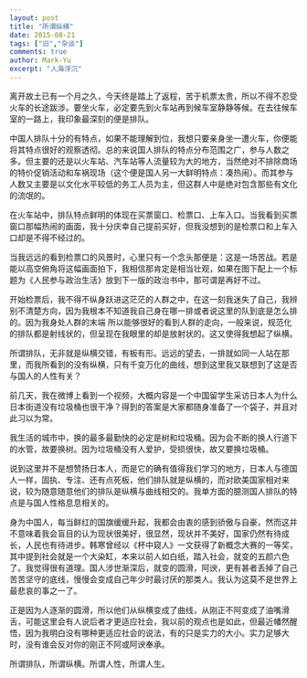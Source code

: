 ```yaml
---
layout: post
title: "所谓纵横"
date: 2015-08-21
tags: ["旧","杂谈"]
comments: true
author: Mark-Yu
excerpt: "人海浮沉"
---
```


离开故土已有一个月之久，今天终是踏上了返程，苦于机票太贵，所以不得不忍受火车的长途跋涉。要坐火车，必定要先到火车站再到候车室静静等候。在去往候车室的一路上，我印象最深刻的便是排队。

中国人排队十分的有特点，如果不能理解到位，我想只要亲身坐一遭火车，你便能将其特点很好的观察透彻。总的来说国人排队的特点分布范围之广，参与人数之多。但主要的还是以火车站、汽车站等人流量较为大的地方，当然绝对不排除商场的特价促销活动和车祸现场（这个便是国人另一大鲜明特点：凑热闹）。而其参与人数又主要是以文化水平较低的务工人员为主，但这群人中是绝对包含那些有文化的流氓的。

在火车站中，排队特点鲜明的体现在买票窗口、检票口、上车入口。当我看到买票窗口那幅热闹的画面，我十分庆幸自己提前买好，但我没想到的是检票口和上车入口却是不得不经过的。

当我远远的看到检票口的风景时，心里只有一个念头那便是：这是一场苦战。若是能以高空俯角将这幅画面拍下，我相信那肯定是相当壮观，如果在图下配上一个标题为《人民参与政治生活》放到下一版的政治书中，那可谓是再好不过。

开始检票后，我不得不纵身跃进这茫茫的人群之中，在这一刻我迷失了自己，我辨别不清楚方向，因为我根本不知道我自己身在哪一排或者说这里的队到底是怎么排的。因为我身处人群的末端 所以能够很好的看到人群的走向，一般来说，规范化的排队都是射线状的，但呈现在我眼里的却是放射状的。这又使得我想起了纵横。

所谓排队，无非就是纵横交错，有板有形。远远的望去，一排就如同一人站在那里，而我所看到的没有纵横，只有千变万化的曲线，想到这里我又联想到了这是否与国人的人性有关？

前几天，我在微博上看到一个视频，大概内容是一个中国留学生采访日本人为什么日本街道没有垃圾桶也很干净？得到的答案是大家都随身准备了一个袋子，并且对此习以为常。

我生活的城市中，换的最多最勤快的必定是树和垃圾桶。因为会不断的换人行道下的水管，故要换树。因为垃圾桶没有人爱护，受损很快，故又要换垃圾桶。

说到这里并不是想赞扬日本人，而是它的确有值得我们学习的地方，日本人与德国人一样，固执、专注、还有点死板，他们排队就是纵横的，而对欧美国家相对来说，较为随意随意他们的排队是纵横与曲线相交的。我单方面的臆测国人排队的特点是与国人性格息息相关的。

身为中国人，每当鲜红的国旗缓缓升起，我都会由衷的感到骄傲与自豪，然而这并不意味着我会盲目的认为现状很美好，很显然，现状并不美好，国家仍然有待成长，人民也有待进步。韩寒曾经以《杯中窥人》一文获得了新概念大赛的一等奖，其中提到社会就是一个大染缸，本来以前人如白纸，踏入社会，就变的五颜六色了。我觉得很有道理。国人涉世渐深后，就变的圆滑，阿谀，更有甚者丢掉了自己苦苦坚守的底线，慢慢会变成自己年少时最讨厌的那类人。我认为这莫不是世界上最悲哀的事之一了。

正是因为人逐渐的圆滑，所以他们从纵横变成了曲线，从刚正不阿变成了油嘴滑舌，可能这里会有人说后者才更适应社会，我以前的观点也是如此，但最近幡然醒悟，因为我明白没有哪种更适应社会的说法，有的只是实力的大小。实力足够大时，没有谁会反对你的刚正不阿或阿谀奉承。

所谓排队，所谓纵横。所谓人性，所谓人生。